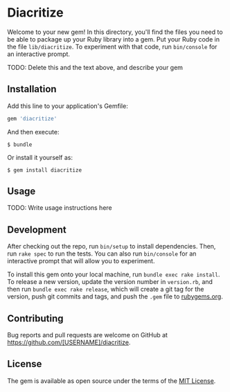 # Diacritize

Welcome to your new gem! In this directory, you'll find the files you need to be able to package up your Ruby library into a gem. Put your Ruby code in the file `lib/diacritize`. To experiment with that code, run `bin/console` for an interactive prompt.

TODO: Delete this and the text above, and describe your gem

## Installation

Add this line to your application's Gemfile:

```ruby
gem 'diacritize'
```

And then execute:

    $ bundle

Or install it yourself as:

    $ gem install diacritize

## Usage

TODO: Write usage instructions here

## Development

After checking out the repo, run `bin/setup` to install dependencies. Then, run `rake spec` to run the tests. You can also run `bin/console` for an interactive prompt that will allow you to experiment.

To install this gem onto your local machine, run `bundle exec rake install`. To release a new version, update the version number in `version.rb`, and then run `bundle exec rake release`, which will create a git tag for the version, push git commits and tags, and push the `.gem` file to [rubygems.org](https://rubygems.org).

## Contributing

Bug reports and pull requests are welcome on GitHub at https://github.com/[USERNAME]/diacritize.


## License

The gem is available as open source under the terms of the [MIT License](http://opensource.org/licenses/MIT).

